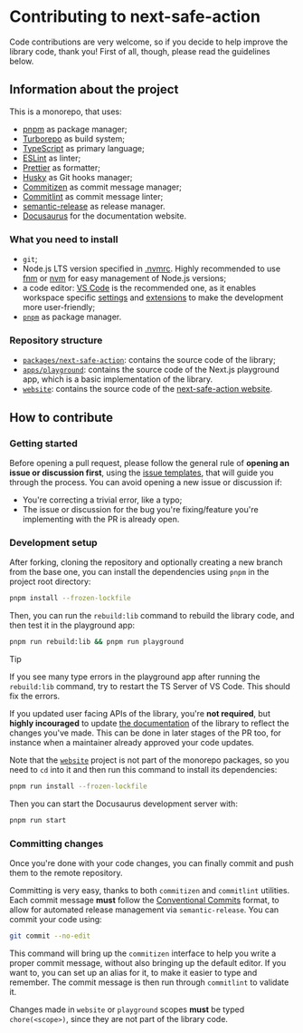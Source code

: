 # Contributing to next-safe-action

Code contributions are very welcome, so if you decide to help improve the library code, thank you! First of all, though, please read the guidelines below.

## Information about the project

This is a monorepo, that uses:

- [pnpm](https://pnpm.io/) as package manager;
- [Turborepo](https://turbo.build/repo) as build system;
- [TypeScript](https://www.typescriptlang.org/) as primary language;
- [ESLint](https://eslint.org/) as linter;
- [Prettier](https://prettier.io/) as formatter;
- [Husky](https://github.com/typicode/husky) as Git hooks manager;
- [Commitizen](https://github.com/commitizen/cz-cli) as commit message manager;
- [Commitlint](https://commitlint.js.org/) as commit message linter;
- [semantic-release](https://github.com/semantic-release/semantic-release) as release manager.
- [Docusaurus](https://docusaurus.io/) for the documentation website.

### What you need to install

- `git`;
- Node.js LTS version specified in [.nvmrc](../.nvmrc). Highly recommended to use [fnm](https://github.com/Schniz/fnm) or [nvm](https://github.com/nvm-sh/nvm) for easy management of Node.js versions;
- a code editor: [VS Code](https://code.visualstudio.com) is the recommended one, as it enables workspace specific [settings](../.vscode/settings.json) and [extensions](../.vscode/extensions.json) to make the development more user-friendly;
- [`pnpm`](https://pnpm.io/installation) as package manager.

### Repository structure

- [`packages/next-safe-action`](../packages/next-safe-action): contains the source code of the library;
- [`apps/playground`](../apps/playground): contains the source code of the Next.js playground app, which is a basic implementation of the library.
- [`website`](../website): contains the source code of the [next-safe-action website](https://next-safe-action.dev).

## How to contribute

### Getting started

Before opening a pull request, please follow the general rule of **opening an issue or discussion first**, using the [issue templates](https://github.com/TheEdoRan/next-safe-action/issues/new/choose), that will guide you through the process. You can avoid opening a new issue or discussion if:

- You're correcting a trivial error, like a typo;
- The issue or discussion for the bug you're fixing/feature you're implementing with the PR is already open.

### Development setup

After forking, cloning the repository and optionally creating a new branch from the base one, you can install the dependencies using `pnpm` in the project root directory:

```sh
pnpm install --frozen-lockfile
```

Then, you can run the `rebuild:lib` command to rebuild the library code, and then test it in the playground app:

```sh
pnpm run rebuild:lib && pnpm run playground
```

> [!TIP]
> If you see many type errors in the playground app after running the `rebuild:lib` command, try to restart the TS Server of VS Code. This should fix the errors.

If you updated user facing APIs of the library, you're **not required**, but **highly incouraged** to update [the documentation](../website/docs) of the library to reflect the changes you've made. This can be done in later stages of the PR too, for instance when a maintainer already approved your code updates.

Note that the [`website`](../website) project is not part of the monorepo packages, so you need to `cd` into it and then run this command to install its dependencies:

```sh
pnpm run install --frozen-lockfile
```

Then you can start the Docusaurus development server with:

```sh
pnpm run start
```

### Committing changes

Once you're done with your code changes, you can finally commit and push them to the remote repository.

Committing is very easy, thanks to both `commitizen` and `commitlint` utilities. Each commit message **must** follow the [Conventional Commits](https://www.conventionalcommits.org/) format, to allow for automated release management via `semantic-release`. You can commit your code using:

```sh
git commit --no-edit
```

This command will bring up the `commitizen` interface to help you write a proper commit message, without also bringing up the default editor. If you want to, you can set up an alias for it, to make it easier to type and remember. The commit message is then run through `commitlint` to validate it.

Changes made in `website` or `playground` scopes **must** be typed `chore(<scope>)`, since they are not part of the library code.
